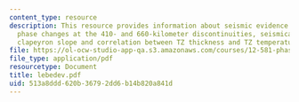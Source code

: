 ```yaml
---
content_type: resource
description: This resource provides information about seismic evidence for olivine
  phase changes at the 410- and 660-kilometer discontinuities, seismically inferred
  clapeyron slope and correlation between TZ thickness and TZ temperature.
file: https://ol-ocw-studio-app-qa.s3.amazonaws.com/courses/12-581-phase-transitions-in-the-earths-interior-spring-2005/513a8ddd620b36792dd6b14b820a841d_lebedev.pdf
file_type: application/pdf
resourcetype: Document
title: lebedev.pdf
uid: 513a8ddd-620b-3679-2dd6-b14b820a841d
---
```

